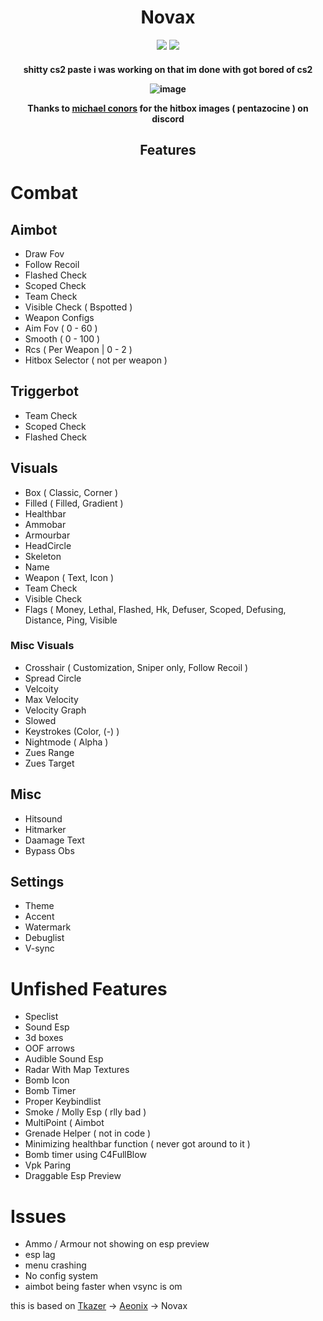 <h1 align="center">
  Novax
  <br>
</h1>

<div align="center">
  <img src="https://img.shields.io/badge/License-MIT-green">
  <img src="https://img.shields.io/badge/Language-C%2B%2B-red">
</div>

<h4 align="center">shitty cs2 paste i was working on that im done with got bored of cs2


![image](https://github.com/PhillipThePaster/Novax/assets/49299203/702473be-00a7-479c-b88d-4317ad7484b4)

Thanks to [michael conors](https://www.youtube.com/@michael18372/videos) for the hitbox images ( pentazocine ) on discord 


<h2 align="center">
  Features
</h2>

# Combat

## Aimbot
- Draw Fov
- Follow Recoil
- Flashed Check
- Scoped Check
- Team Check
- Visible Check ( Bspotted )
- Weapon Configs
- Aim Fov ( 0 - 60 )
- Smooth ( 0 - 100 )
- Rcs ( Per Weapon | 0 - 2 )
- Hitbox Selector ( not per weapon )

## Triggerbot
- Team Check
- Scoped Check
- Flashed Check

## Visuals
- Box ( Classic, Corner )
- Filled ( Filled, Gradient )
- Healthbar
- Ammobar
- Armourbar
- HeadCircle
- Skeleton
- Name
- Weapon ( Text, Icon )
- Team Check
- Visible Check
- Flags ( Money, Lethal, Flashed, Hk, Defuser, Scoped, Defusing, Distance, Ping, Visible

### Misc Visuals
- Crosshair ( Customization, Sniper only, Follow Recoil )
- Spread Circle
- Velcoity
- Max Velocity
- Velocity Graph
- Slowed
- Keystrokes (Color, (-) )
- Nightmode ( Alpha )
- Zues Range
- Zues Target

## Misc
- Hitsound
- Hitmarker
- Daamage Text
- Bypass Obs

## Settings
- Theme
- Accent
- Watermark
- Debuglist
- V-sync

# Unfished Features
- Speclist
- Sound Esp
- 3d boxes
- OOF arrows
- Audible Sound Esp
- Radar With Map Textures
- Bomb Icon
- Bomb Timer
- Proper Keybindlist
- Smoke / Molly Esp ( rlly bad ) 
- MultiPoint ( Aimbot
- Grenade Helper ( not in code )
- Minimizing healthbar function ( never got around to it )
- Bomb timer using C4FullBlow
- Vpk Paring
- Draggable Esp Preview

# Issues
- Ammo / Armour not showing on esp preview
- esp lag
- menu crashing
- No config system
- aimbot being faster when vsync is om


this is based on [Tkazer](https://github.com/TKazer/CS2_External) -> [Aeonix](https://github.com/Fr0go1/Aeonix-Cs2) -> Novax
